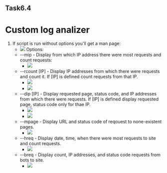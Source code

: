 ## Task6.4

# Custom log analizer

1. If script is run without options you'll get a man page:
    * ![](https://i.imgur.com/h0uKv3q.png)
Options:
    * --mip - Display from which IP address there were most requests and count requests:
        * ![](https://i.imgur.com/S6zt7bk.png)
    * --rcount [IP] - Display IP addresses from which there were requests and count it. If [IP] is defined count requests from that IP.
        * ![](https://i.imgur.com/SaWVioK.png)
        * ![](https://i.imgur.com/lOF3soW.png)
    * --dip [IP] -  Display requested page, status code, and IP addresses from which there were requests. If [IP] is defined display requested page, status code only for thaе IP.
        * ![](https://i.imgur.com/lHD6dps.png)
        * ![](https://i.imgur.com/YEUy1KM.png)
    * --mpage - Display URL and status code of reqouest to none-existent pages.
        * ![](https://i.imgur.com/NDsEgkG.png)
    * --hreq - Display date, time, when there were most requests to site and count requests.
        * ![](https://i.imgur.com/aVbZ0zz.png)
    * --breq - Display count, IP addresses, and status code requests from bots to site.
        * ![](https://i.imgur.com/Pp9ggLC.png)
